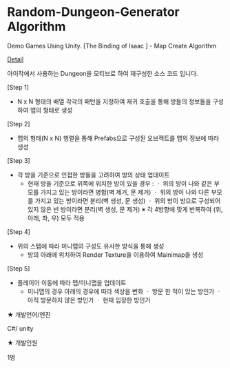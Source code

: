 # Random-Dungeon-Generator Algorithm
Demo Games Using Unity. 
[The Binding of Isaac ] - Map Create Algorithm 

<a href="https://blog.naver.com/kon9383" target="_blank">Detail</a>

아이작에서 사용하는 Dungeon을 모티브로 하여 재구성한 소스 코드 입니다.


[Step 1]
 * N x N 형태의 배열 각각의 패턴을 지정하여 재귀 호출을 통해 방들의 정보들을 구성하여 맵의 형태로 생성

[Step 2]
 * 맵의 형태(N x N) 행렬을 통해 Prefabs으로 구성된 오브젝트를 맵의 정보에 따라 생성

[Step 3]
 * 각 방을 기준으로 인접한 방들을 고려하여 방의 상태 업데이트
   - 현재 방을 기준으로 위쪽에 위치한 방이 있을 경우 : 
      ㆍ 위의 방이 나와 같은 부모를 가지고 있는 방이라면 병합(벽 제거, 문 제거)
      ㆍ 위의 방이 나와 다른 부모를 가지고 있는 방이라면 분리(벽 생성, 문 생성)
      ㆍ 위의 방이 방으로 구성되어 있지 않은 빈 방이라면 분리(벽 생성, 문 제거)
    ※ 각 4방향에 맞게 반복하여 (위, 아래, 좌, 우) 모두 적용
 
[Step 4]
 * 위의 스텝에 따라 미니맵의 구성도 유사한 방식을 통해 생성
   - 방의 아래에 위치하여 Render Texture을 이용하여 Mainimap을 생성

 [Step 5]
 * 플레이어 이동에 따라 맵/미니맵을 업데이트
   - 미니맵의 경우 아래의 경우에 따라 색상을 변화
      ㆍ 방문 한 적이 있는 방인가
      ㆍ 아직 방문하지 않은 방인가
      ㆍ 현재 입장한 방인가
      

★ 개발언어/엔진

C#/ unity

★ 개발인원

1명
